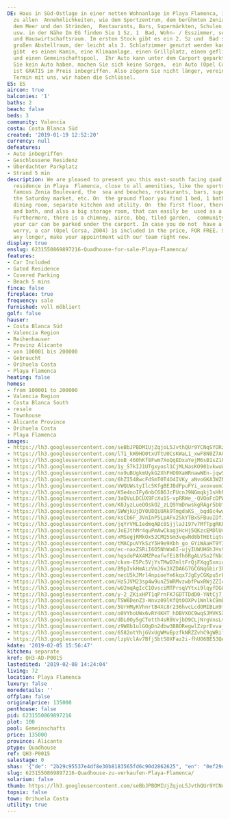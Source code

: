 ```yaml
---
DE: Haus in Süd-Ostlage in einer netten Wohnanlage in Playa Flamenca, in der Nähe
  zu allen  Annehmlichkeiten, wie dem Sportzentrum, dem berühmten Zenia Boulevard,
  dem Meer und den Stränden,  Restaurants, Bars, Supermärkten, Schulen, dem Samstagsmarkt
  usw. in der Nähe Im EG finden Sie 1 Sz, 1  Bad, Wohn- / Esszimmer, separate Küche
  und Hauswirtschaftsraum. Im ersten Stock gibt es ein 2. Sz und  Bad sowie einen
  großen Abstellraum, der leicht als 3. Schlafzimmer genutzt werden kann. Außerdem
  gibt  es einen Kamin, eine Klimaanlage, einen Grillplatz, einen gefliesten Garten
  und einen Gemeinschaftspool.  Ihr Auto kann unter dem Carport geparkt werden. Falls
  Sie kein Auto haben, machen Sie sich keine Sorgen,  ein Auto (Opel Corsa, 2004)
  ist GRATIS im Preis inbegriffen. Also zögern Sie nicht länger, vereinbaren Sie  einen
  Termin mit uns, wir haben die Schlüssel.
ES: ES
aircon: true
balconies: '1'
baths: 2
beach: false
beds: 3
community: Valencia
costa: Costa Blanca Süd
created: '2019-01-19 12:52:20'
currency: null
defeatures:
- Auto inbegriffen
- Geschlossene Residenz
- Überdachter Parkplatz
- Strand 5 min
description: We are pleased to present you this east-south facing quad in a gated
  residence in Playa  Flamenca, close to all amenities, like the sports centre, the
  famous Zenia Boulevard, the  sea and beaches, restaurants, bars, supermarkets, schools,
  the Saturday market, etc. On  the ground floor you find 1 bed, 1 bath, living /
  dining room, separate kitchen and utility. On  the first floor, there is a 2nd bed
  and bath, and also a big storage room, that can easily be  used as a 3rd bedroom.
  Furthermore, there is a chimney, airco, bbq, tiled garden,  community pool, and
  your car can be parked under the carport. In case you do not  have a car, do not
  worry, a car (Opel Corsa, 2004) is included in the price, FOR FREE. So  do not hesitate
  any longer, make your appointment with our team right now.
display: true
enslug: 6231550869897216-Quadhouse-for-sale-Playa-Flamenca/
features:
- Car Included
- Gated Residence
- Covered Parking
- Beach 5 mins
finca: false
fireplace: true
frequency: sale
furnished: voll möbliert
golf: false
hauser:
- Costa Blanca Süd
- Valencia Region
- Reihenhauser
- Provinz Alicante
- von 100001 bis 200000
- Gebraucht
- Orihuela Costa
- Playa Flamenca
heating: false
homes:
- from 100001 to 200000
- Valencia Region
- Costa Blanca South
- resale
- Townhouse
- Alicante Province
- Orihuela Costa
- Playa Flamenca
images:
- https://lh3.googleusercontent.com/seBbJPBDMIUjZqjoL5JvthQUr9YCNqSYORz6bqEbFMjCA0ZBEeQ9P8-3dmROwTnKiDVuO_QIGKVcOQ6Fhnc=w640-rj-e30-l100
- https://lh3.googleusercontent.com/lT1_kW9HO0txUTtU0CsKWaL1_xwF8N0Z7AGnkk4h96DMGvgutYefqq_Z8Y5W4LIWtS_ZYwHzMq-m7736UOVc=w640-rj-e30-l100
- https://lh3.googleusercontent.com/zoB_460hKf8Fwm7XoQqEDxaYejM6sB1sZ1FNWl8lfgobL0ri-w89DOHQK5lp9wuQW5ijOlSwsafgj9rm0WkMdw=w640-rj-e30-l100
- https://lh3.googleusercontent.com/1y_S7kIJ1UTgxyosl1CjMLNasKO901vkwuWgFJ9iUhHcP524EONZre5tzK9AngLbHJkMvqTLpjWhSytWxAvC=w640-rj-e30-l100
- https://lh3.googleusercontent.com/nx9uBUgkmUykG2XhFHO0XaWRnawWEn-jqw5Ckeri_Pa7zigqsYroaV_4vlYnuzR4wOd70flNXuh1f_wMu_g=w640-rj-e30-l100
- https://lh3.googleusercontent.com/6hZI548wcFdSmT0T4O4IVKy_aNvoGKA3WZNJjM8dvr5U8k1THHZ9OktphgGiR7QIAPXXxHPHeVGPepdRWM0oKg=w640-rj-e30-l100
- https://lh3.googleusercontent.com/VWQUWstyIlc5KfgBEJBdFpuFYi_axoxuemI_oT0YBxH0gXv2W0oYek_-6vBy3COojdgmFIbO5BlVzVpIsUxS=w640-rj-e30-l100
- https://lh3.googleusercontent.com/KSe4noIFy6nbC686JcFUcnJ9NGmqkj1sHhNJLqkWiQ814MamGkdpLriwRRKVpbeUbO-Tz_CLPyVVHCptGC8=w640-rj-e30-l100
- https://lh3.googleusercontent.com/3aQVuLDCUX9FcXu1S-vpRRWe_-QVOoFcDPWQ59MWYluErQn4cxeWzon0jdh18gMAINvyQwGdjeHeKJO5TpbULA=w640-rj-e30-l100
- https://lh3.googleusercontent.com/K0JyzLueOOskO2_zLQ9YmDnwskgRAgr5bUflwvFxSp6--39dSwRwJToQUAomCe4mvNpSioHGARwruDU80Wqxaw=w640-rj-e30-l100
- https://lh3.googleusercontent.com/SWWjkUjDY0U8QiUAk9TmgdaKS__bqd8c4ww3A-Z5PBKz79AhVUDHtBs9nbHw9W8nrH83RyWftoSO5CCRxnLC=w640-rj-e30-l100
- https://lh3.googleusercontent.com/ksCb6F_3VnInP5LpAFx2SkYTBxSFBuuIDfJ0QIlcqhzD37rxQ07IUT7Ff1qdbeLwybSYibQPeF27x2aeWlOr=w640-rj-e30-l100
- https://lh3.googleusercontent.com/jqYrVMLIedmqABc8SjjlaJ197v7MfTpgRKFEwFlhPNRAVM33q6vf_EZiX0jnam1mHYMaAlnUwqj2IdLfT1A=w640-rj-e30-l100
- https://lh3.googleusercontent.com/JoEJthMr4quPmAwCkagjHcHj5QKzcEMDlUmOlqW7KPW6VG-8RWNSeGX63y_PeKXofCURTA_-d9BgtZozsR1D=w640-rj-e30-l100
- https://lh3.googleusercontent.com/xMSegjRMkOx52CMQ5Sm3vqwNd8bTHEtiqtw4mkbSUAj6cHhXkDgY4HkwTxIhNFFC3l5sV_o72vZyk9e2nfHgAQ=w640-rj-e30-l100
- https://lh3.googleusercontent.com/tMACpuVYkSzY5H9e9Xbh_go_GYiWAaHT9Y3TmDoaxwCGTn0oFPkUJNSxwG80Azne19Sv2Z5fDESu9SAa-8Bm=w640-rj-e30-l100
- https://lh3.googleusercontent.com/ec-naxZSRiI6O5NhWa6I-ujyIUWUHGhJHsV8r9kJL_2SAMtVzfYRL0QdtLKPoHHYuZit4RZ29qX3QzVRWWEhEg=w640-rj-e30-l100
- https://lh3.googleusercontent.com/hqsdoPAX4MZPeafwfEi8fh6RgALVSo2fNb3cIUzwSKkd2JxtnqhnCqKg_Tr12FSeCAzzmJckfsOKAWHWQu0-=w640-rj-e30-l100
- https://lh3.googleusercontent.com/ckvm-E5Pc5VjYsTMwD7mltFrQjFXqg5xmiu7QtXcy32H5Pb5MMZ6uqmLWPO_IG7fjzWjgb5ecLoD3ORwCAE=w640-rj-e30-l100
- https://lh3.googleusercontent.com/B9pIvkHmAizVmJ6x3XZDA6G7GCGNqGbir3h9nNa1rCCo6Xnrw_5s0yKEx6MNd2EmJGzbl76Jz8QL6eUavf8w_Q=w640-rj-e30-l100
- https://lh3.googleusercontent.com/necU5kJMrl4npioeYe6kqx7JgEyCGKpu5rFo8fOBP8dcPgCktANUdXOrjdaRq-RUdRHwsrF3BZD--n9OHZwA2A=w640-rj-e30-l100
- https://lh3.googleusercontent.com/Hz5JVM23sp4w9unZ5WRMvzwbfPwxRWjZZIcuKbx-RC1lF3w1i24WrLwhlulwobLnwHwgf83A8SN7ED4Fcx22Zg=w640-rj-e30-l100
- https://lh3.googleusercontent.com/wU2mqAgIcC1OvsciMTPrsqVYtxi9lqyfDGGDzX6qJ70jgKWnAoEJKN7A1E7jGH6V5CAlzUvnJsU3lAdr4eOX=w640-rj-e30-l100
- https://lh3.googleusercontent.com/y-2_ZKixHPT1qPrnFK7GDTTDdD0-YNtCj7_az37_yuqDQI_CunBQt9ehfHARYLfaxroN7Dt6-IgrzknTra2_=w640-rj-e30-l100
- https://lh3.googleusercontent.com/TSW6DenZ3-Wnvz09lKfQtOOXPv1WnlkC9mD8Hna_mxmVMvd6wzF1IpYMDtO6sjUruzkn4eHGYRt6Pbh_HA77NA=w640-rj-e30-l100
- https://lh3.googleusercontent.com/5UrHMyKVhnrtB4Xc8r236hvcLcdOMIBLm9tZx65FSCSdd-J_St5Dbra3OF7n64yI_O9K82roFq5FfjLJkg1K=w640-rj-e30-l100
- https://lh3.googleusercontent.com/o0VYhoUWx6vRY4KHT_hDBVXOC9wqSJMVKSX3DV91hzzwa2J9RQWT72XVlVmWLDkK4FD2wdPS3rUagaKciDYL=w640-rj-e30-l100
- https://lh3.googleusercontent.com/dDL0Oy5gCTetth4sR9VvjbD9CLjNrgVnsLvLfePvd8BFWQaLqonySJfXRq5vVDXpcd2jeLvjyIrFXpuesd3X=w640-rj-e30-l100
- https://lh3.googleusercontent.com/z9W8b1ulGOgDn2dbw3BBORegwlZzprEvvajSTSuDqpBs59x0SP-yMGjrtbOn_zIvr3BJJJcuSMrM2sN8CiI=w640-rj-e30-l100
- https://lh3.googleusercontent.com/6582otYhjGVxUgWMuEpzfkNRZZvhC9gWBifOsL5wuzFcWxFrqoPd9Ollt4Ynj5o6UZuLlqQfldRthNfOEUD_0w=w640-rj-e30-l100
- https://lh3.googleusercontent.com/lzpVclAv7BfjSbtSOXFaz2i-fhUO6BE53QAUiuY6TI73aaCZstPF28Rjl65mGgYFUXGCYzik4TQ_IMSj8OlV=w640-rj-e30-l100
kdate: '2019-02-05 15:56:47'
kitchen: separate
kref: QH3-AD-P0015
lastedited: '2019-02-08 14:24:04'
living: 72
location: Playa Flamenca
luxury: false
moredetails: ''
offplan: false
originalprice: 135000
penthouse: false
pid: 6231550869897216
plot: 100
pool: Gemeinschafts
price: 135000
province: Alicante
ptype: Quadhouse
ref: QH3-P0015
salestage: 0
shas: '{"de": "2b29c95537e4df8e30b8183565fd6c90d2862625", "en": "0ef29db7503d0f883ed1c0029a9c9e98e232f84d"}'
slug: 6231550869897216-Quadhouse-zu-verkaufen-Playa-Flamenca/
solarium: false
thumb: https://lh3.googleusercontent.com/seBbJPBDMIUjZqjoL5JvthQUr9YCNqSYORz6bqEbFMjCA0ZBEeQ9P8-3dmROwTnKiDVuO_QIGKVcOQ6Fhnc=w400-h240-n-rj-e30-l100
topsix: false
town: Orihuela Costa
utility: true
---
```

